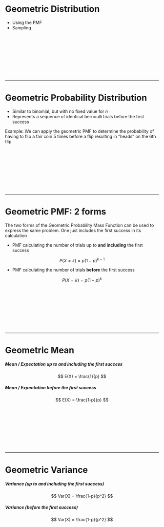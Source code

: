# Geometric Distribution
* Using the PMF
* Sampling


<br><br><br><br><br><br><br><br>

--------------------------------
# Geometric Probability Distribution
* Similar to binomial, but with no fixed value for $n$ 
* Represents a sequence of identical bernoulli trials before the first success

Example: We can apply the geometric PMF to determine the probability of having to flip a fair coin 5 times before a flip resulting in “heads” on the 6th flip


<br><br><br><br><br><br><br><br>

--------------------------------
# Geometric PMF: 2 forms
The two forms of the Geometric Probability Mass Function can be used to express the same problem. One just includes the first success in its calculation

* PMF calculating the number of trials up to **and including** the first success

$$
P(X=k) = p (1-p)^{k-1}
$$

* PMF calculating the number of trials **before** the first success

$$
P(X=k) = p (1-p)^{k}
$$


<br><br><br><br><br><br><br><br>

--------------------------------
# Geometric Mean

##### Mean / Expectation up to **and including** the first success

$$
E(X) = \frac{1}{p}
$$

##### Mean / Expectation **before** the first success

$$
E(X) = \frac{1-p}{p}
$$


<br><br><br><br><br><br><br><br>

--------------------------------
# Geometric Variance

##### Variance (up to **and including** the first success)

$$
Var(X) = \frac{1-p}{p^2}
$$

##### Variance (**before** the first success)

$$
Var(X) = \frac{1-p}{p^2}
$$